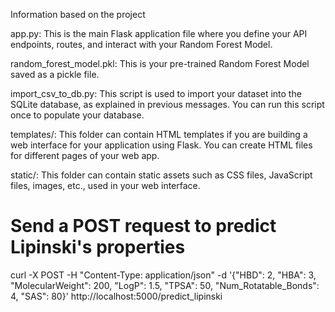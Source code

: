 Information based on the project

app.py: This is the main Flask application file where you define your API endpoints, routes, and interact with your Random Forest Model.

random_forest_model.pkl: This is your pre-trained Random Forest Model saved as a pickle file.

import_csv_to_db.py: This script is used to import your dataset into the SQLite database, as explained in previous messages. You can run this script once to populate your database.

templates/: This folder can contain HTML templates if you are building a web interface for your application using Flask. You can create HTML files for different pages of your web app.

static/: This folder can contain static assets such as CSS files, JavaScript files, images, etc., used in your web interface.


# Send a POST request to predict Lipinski's properties
curl -X POST -H "Content-Type: application/json" -d '{"HBD": 2, "HBA": 3, "MolecularWeight": 200, "LogP": 1.5, "TPSA": 50, "Num_Rotatable_Bonds": 4, "SAS": 80}' http://localhost:5000/predict_lipinski
